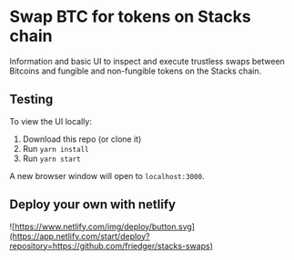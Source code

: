 # Swap BTC for tokens on Stacks chain

Information and basic UI to inspect and execute trustless swaps between Bitcoins and fungible and non-fungible tokens on the Stacks chain.

## Testing

To view the UI locally:

1. Download this repo (or clone it)
2. Run `yarn install`
3. Run `yarn start`

A new browser window will open to `localhost:3000`.

## Deploy your own with netlify

![https://www.netlify.com/img/deploy/button.svg](https://app.netlify.com/start/deploy?repository=https://github.com/friedger/stacks-swaps)
